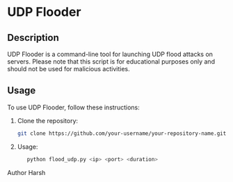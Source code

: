 # UDP Flooder

## Description

UDP Flooder is a command-line tool for launching UDP flood attacks on servers. Please note that this script is for educational purposes only and should not be used for malicious activities.

## Usage

To use UDP Flooder, follow these instructions:

1. Clone the repository:

   ```bash
   git clone https://github.com/your-username/your-repository-name.git
   ```
2. Usage:
   ```bash
      python flood_udp.py <ip> <port> <duration>

   ```

Author
Harsh
